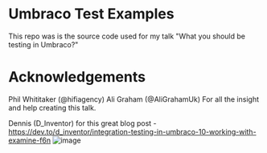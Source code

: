 # Umbraco Test Examples 
This repo was is the source code used for my talk "What you should be testing in Umbraco?"

# Acknowledgements

Phil Whititaker (@hifiagency)  Ali Graham (@AliGrahamUk)
For all the insight and help creating this talk.

Dennis (D_Inventor) for this great blog post - https://dev.to/d_inventor/integration-testing-in-umbraco-10-working-with-examine-f6n
![image](https://github.com/Matthew-Wise/UmbracoTestExamples/assets/6782865/c75f0db1-63c7-4a68-b586-deab827c88ac)

